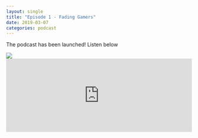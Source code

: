 ```yaml
---
layout: single
title: "Episode 1 - Fading Gamers"
date: 2019-03-07
categories: podcast
---
```


The podcast has been launched! Listen below

<a href="https://open.spotify.com/show/5u6qyzeOUh3gIfsuNpjJTj">
<img src=“/a/images/Spotify.png”></a>

<iframe width="100%" height="200" src="https://player.whooshkaa.com/player/episode/id/341112?visual=true&sharing=true" frameborder="0" style="width: 100%; height: 200px"></iframe>

 


<!--stackedit_data:
eyJoaXN0b3J5IjpbLTEyMDAyNzI3NzAsMTEzMDIxODExNiwtMj
A4ODc0NjYxMl19
-->